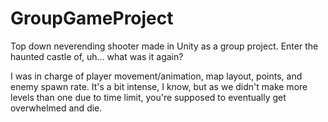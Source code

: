 # GroupGameProject

<p>Top down neverending shooter made in Unity as a group project. Enter the haunted castle of, uh... what was it again?</p>

<p>I was in charge of player movement/animation, map layout, points, and enemy spawn rate. It's a bit intense, I know, but as we didn't make more levels than one due to time limit, you're supposed to eventually get overwhelmed and die.</p>
